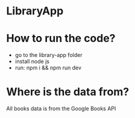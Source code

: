# LibraryApp

# How to run the code?

- go to the library-app folder
- install node js
- run: npm i && npm run dev

# Where is the data from?
All books data is from the Google Books API
